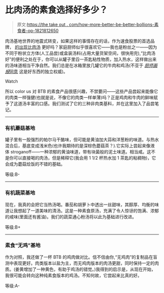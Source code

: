 # 比肉汤的素食选择好多少？

> 原文:[https://the take out . com/how-more-better-be-better-bollions-素食者-op-1821812650](https://thetakeout.com/how-much-better-are-better-than-boullions-vegetarian-op-1821812650)

肉汤基地世界的地震式转变，如果这样的事情存在的话，作为速食股票的首选品牌， [的出现比肉汤](https://www.betterthanbouillon.com/default.aspx) 更好吗？家庭厨师似乎很喜欢它——我也是粉丝之一——因为不同于粉状立方体(人工品尝)或盒装汤料(占用大量货架空间，很快用完),“比肉汤好”的便利之处在于，你可以从罐子里舀一茶匙粘性物质，加入热水，这样做出来的汤味道相当干净自然。我们总是在冰箱里放几罐它的牛肉和鸡汤(不亚于 [*厨师画报*同意](https://www.cooksillustrated.com/articles/149-the-truth-about-beef-broth) 这是好东西的独立权威)。

Watch

所以 color us 对 BTB 的素食产品很感兴趣，不禁要问——这些产品尝起来能像它的肉类一样强健(也就是说，不像它的肉类一样单薄)吗？正是鸡肉和牛肉的鲜味赋予了这道汤丰富的口感。我们测试了它的三种非肉类基料，并在这里加入了品尝笔记。

* * *

### 有机蘑菇基地

罐子里有一股强烈的帕尔马干酪味，但可能是黄油加大蒜和洋葱粉的味道。与热水混合后，基底变成浅米色(也许我期待的是深棕色蘑菇茶？).它实际上尝起来像液体 stroganoff——一种浓郁的黄油味道，带有块菌般的泥土味道。相当咸。这不是你可以直接喝的肉汤，但是稀释它(我会用 1 1/2 杯热水加 1 茶匙的粘稠物)，它会成为蘑菇烩饭的不错的基础。

等级:B-

* * *

### 有机蔬菜基地

现在，我真的会把它当热汤喝。番茄和胡萝卜中透出一丝甜味，其醇厚、均衡的味道让我想起了一道美味的清汤。这是一种素食原汤，充满了令人惊讶的饱满、浓郁的咸味(里面还有酱油)。我们的蔬菜通心粉汤将以此为基础进行改进。

等级:B+

* * *

### 素食“无鸡”基地

作为对照，我还做了一杯 BTB 的鸡肉做对比。信不信由你,“无鸡肉”的复制品在盲测中表现更好。肉类版本以盐为主，而无鸡肉版本的肉汤更甜，同时保持一定的肉质。(姜黄增加了一种黄色，有助于鸡汤的错觉。)我得到的启示是，从现在开始，我很可能会转向这种纯素食版本的鸡汤。不知何故，它尝起来比真的好。

等级:A-